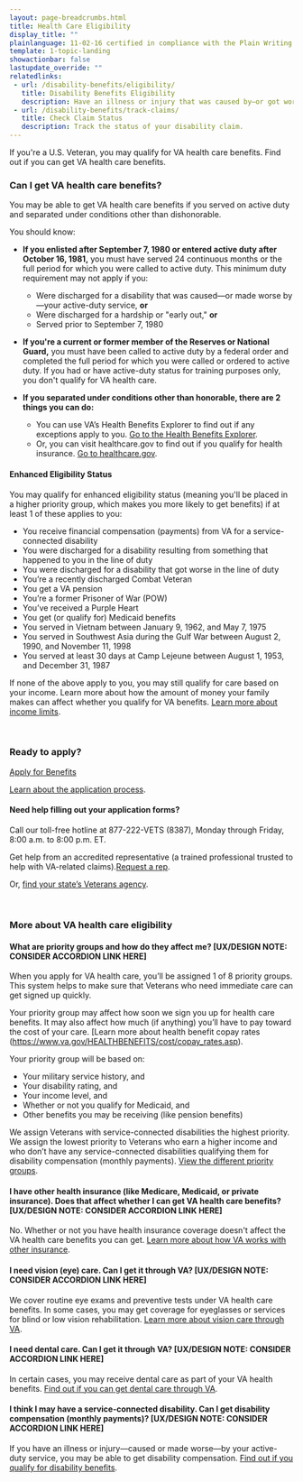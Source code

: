 ```yaml
---
layout: page-breadcrumbs.html
title: Health Care Eligibility
display_title: ""
plainlanguage: 11-02-16 certified in compliance with the Plain Writing Act
template: 1-topic-landing
showactionbar: false
lastupdate_override: ""
relatedlinks:
 - url: /disability-benefits/eligibility/
   title: Disability Benefits Eligibility
   description: Have an illness or injury that was caused by—or got worse because of—your active military service? Find out if you can get disability compensation (monthly payments) from VA.
 - url: /disability-benefits/track-claims/
   title: Check Claim Status
   description: Track the status of your disability claim.
---
```


<div class="va-introtext">

If you're a U.S. Veteran, you may qualify for VA health care benefits. Find out if you can get VA health care benefits. 

</div>

<div class="feature" markdown="1">

### Can I get VA health care benefits? 

You may be able to get VA health care benefits if you served on active duty and separated under conditions other than dishonorable. 

You should know:

- **If you enlisted after September 7, 1980 or entered active duty after October 16, 1981,** you must have served 24 continuous months or the full period for which you were called to active duty. This minimum duty requirement may not apply if you:
  - Were discharged for a disability that was caused—or made worse by—your active-duty service, **or**
  - Were discharged for a hardship or "early out," **or**
  - Served prior to September 7, 1980

- **If you're a current or former member of the Reserves or National Guard,** you must have been called to active duty by a federal order and completed the full period for which you were called or ordered to active duty. If you had or have active-duty status for training purposes only, you don't qualify for VA health care.

- **If you separated under conditions other than honorable, there are 2 things you can do:**
  - You can use VA’s Health Benefits Explorer to find out if any exceptions apply to you. [Go to the Health Benefits Explorer](http://hbexplorer.vacloud.us/).
  - Or, you can visit healthcare.gov to find out if you qualify for health insurance. [Go to healthcare.gov](https://www.healthcare.gov/). 

#### Enhanced Eligibility Status

You may qualify for enhanced eligibility status (meaning you'll be placed in a higher priority group, which makes you more likely to get benefits) if at least 1 of these applies to you:

- You receive financial compensation (payments) from VA for a service-connected disability
- You were discharged for a disability resulting from something that happened to you in the line of duty
- You were discharged for a disability that got worse in the line of duty
- You’re a recently discharged Combat Veteran
- You get a VA pension
- You’re a former Prisoner of War (POW)
- You’ve received a Purple Heart
- You get (or qualify for) Medicaid benefits
- You served in Vietnam between January 9, 1962, and May 7, 1975
- You served in Southwest Asia during the Gulf War between August 2, 1990, and November 11, 1998
- You served at least 30 days at Camp Lejeune between August 1, 1953, and December 31, 1987

If none of the above apply to you, you may still qualify for care based on your income. Learn more about how the amount of money your family makes can affect whether you qualify for VA benefits. [Learn more about income limits](http://nationalincomelimits.vaftl.us/). 

</div>

<div markdown="0"><br></div>

### Ready to apply?

<a class="usa-button-primary va-button-primary" href="/healthcare/apply/application/introduction">Apply for Benefits</a>

[Learn about the application process](/healthcare/apply/).

#### Need help filling out your application forms?
Call our toll-free hotline at 877-222-VETS (8387), Monday through Friday, 8:00 a.m. to 8:00 p.m. ET.

Get help from an accredited representative (a trained professional trusted to help with VA-related claims).[Request a rep](https://www.ebenefits.va.gov/ebenefits/about/feature?feature=request-vso-representative). 

Or, [find your state’s Veterans agency](https://www.va.gov/statedva.htm).

<div markdown="0"><br></div>

### More about VA health care eligibility

#### What are priority groups and how do they affect me? [UX/DESIGN NOTE: CONSIDER ACCORDION LINK HERE]

When you apply for VA health care, you’ll be assigned 1 of 8 priority groups. This system helps to make sure that Veterans who need immediate care can get signed up quickly.

Your priority group may affect how soon we sign you up for health care benefits. It may also affect how much (if anything) you’ll have to pay toward the cost of your care. [Learn more about health benefit copay rates (https://www.va.gov/HEALTHBENEFITS/cost/copay_rates.asp). 

Your priority group will be based on:

- Your military service history, and
- Your disability rating, and
- Your income level, and
- Whether or not you qualify for Medicaid, and
- Other benefits you may be receiving (like pension benefits)

We assign Veterans with service-connected disabilities the highest priority. We assign the lowest priority to Veterans who earn a higher income and who don’t have any service-connected disabilities qualifying them for disability compensation (monthly payments).
[View the different priority groups](https://www.va.gov/healthbenefits/resources/priority_groups.asp/). 

#### I have other health insurance (like Medicare, Medicaid, or private insurance). Does that affect whether I can get VA health care benefits? [UX/DESIGN NOTE: CONSIDER ACCORDION LINK HERE]

No. Whether or not you have health insurance coverage doesn't affect the VA health care benefits you can get. [Learn more about how VA works with other insurance](/healthcare/about-va-health-care/va-health-care-and-other-insurance/).

#### I need vision (eye) care. Can I get it through VA? [UX/DESIGN NOTE: CONSIDER ACCORDION LINK HERE]

We cover routine eye exams and preventive tests under VA health care benefits. In some cases, you may get coverage for eyeglasses or services for blind or low vision rehabilitation. [Learn more about vision care through VA](/healthcare/about-va-health-care/vision-care/).

#### I need dental care. Can I get it through VA? [UX/DESIGN NOTE: CONSIDER ACCORDION LINK HERE]

In certain cases, you may receive dental care as part of your VA health benefits. [Find out if you can get dental care through VA](/healthcare/about-va-health-care/dental-care/).

#### I think I may have a service-connected disability. Can I get disability compensation (monthly payments)? [UX/DESIGN NOTE: CONSIDER ACCORDION LINK HERE]

If you have an illness or injury—caused or made worse—by your active-duty service, you may be able to get disability compensation. [Find out if you qualify for disability benefits](/disability-benefits/conditions/).
